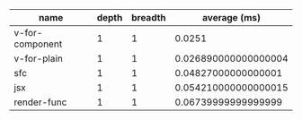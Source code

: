 | name            | depth | breadth | average (ms)         |
| --------------- | ----- | ------- | -------------------- |
| v-for-component | 1     | 1       | 0.0251               |
| v-for-plain     | 1     | 1       | 0.026890000000000004 |
| sfc             | 1     | 1       | 0.04827000000000001  |
| jsx             | 1     | 1       | 0.054210000000000015 |
| render-func     | 1     | 1       | 0.06739999999999999  |